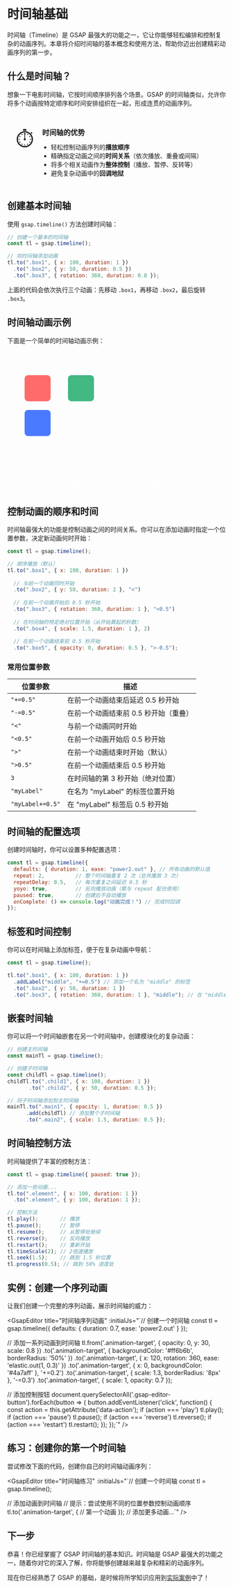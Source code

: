 # 时间轴基础

时间轴（Timeline）是 GSAP 最强大的功能之一，它让你能够轻松编排和控制复杂的动画序列。本章将介绍时间轴的基本概念和使用方法，帮助你迈出创建精彩动画序列的第一步。

## 什么是时间轴？

想象一下电影时间轴，它按时间顺序排列各个场景。GSAP 的时间轴类似，允许你将多个动画按特定顺序和时间安排组织在一起，形成连贯的动画序列。

<div class="concept-card">
  <div class="concept-icon">⏱️</div>
  <div class="concept-content">
    <h3>时间轴的优势</h3>
    <ul>
      <li>轻松控制动画序列的<strong>播放顺序</strong></li>
      <li>精确指定动画之间的<strong>时间关系</strong>（依次播放、重叠或间隔）</li>
      <li>将多个相关动画作为<strong>整体控制</strong>（播放、暂停、反转等）</li>
      <li>避免复杂动画中的<strong>回调地狱</strong></li>
    </ul>
  </div>
</div>

## 创建基本时间轴

使用 `gsap.timeline()` 方法创建时间轴：

```javascript
// 创建一个基本的时间轴
const tl = gsap.timeline();

// 向时间轴添加动画
tl.to(".box1", { x: 100, duration: 1 })
  .to(".box2", { y: 50, duration: 0.5 })
  .to(".box3", { rotation: 360, duration: 0.8 });
```

上面的代码会依次执行三个动画：先移动 `.box1`，再移动 `.box2`，最后旋转 `.box3`。

## 时间轴动画示例

下面是一个简单的时间轴动画示例：

<div class="demo-container">
  <div class="timeline-demo">
    <div class="timeline-box box1" id="tlBox1"></div>
    <div class="timeline-box box2" id="tlBox2"></div>
    <div class="timeline-box box3" id="tlBox3"></div>
  </div>
  <div class="timeline-controls">
    <button id="playTimeline">播放</button>
    <button id="pauseTimeline">暂停</button>
    <button id="reverseTimeline">反向</button>
    <button id="resetTimeline">重置</button>
  </div>
</div>

## 控制动画的顺序和时间

时间轴最强大的功能是控制动画之间的时间关系。你可以在添加动画时指定一个位置参数，决定新动画何时开始：

```javascript
const tl = gsap.timeline();

// 顺序播放（默认）
tl.to(".box1", { x: 100, duration: 1 })
  
  // 与前一个动画同时开始
  .to(".box2", { y: 50, duration: 2 }, "<") 
  
  // 在前一个动画开始后 0.5 秒开始
  .to(".box3", { rotation: 360, duration: 1 }, "<0.5") 
  
  // 在时间轴的特定绝对位置开始（从开始算起的秒数）
  .to(".box4", { scale: 1.5, duration: 1 }, 2)
  
  // 在前一个动画结束前 0.5 秒开始
  .to(".box5", { opacity: 0, duration: 0.5 }, ">-0.5");
```

### 常用位置参数

| 位置参数 | 描述 |
|---------|------|
| `"+=0.5"` | 在前一个动画结束后延迟 0.5 秒开始 |
| `"-=0.5"` | 在前一个动画结束前 0.5 秒开始（重叠） |
| `"<"` | 与前一个动画同时开始 |
| `"<0.5"` | 在前一个动画开始后 0.5 秒开始 |
| `">"` | 在前一个动画结束时开始（默认） |
| `">0.5"` | 在前一个动画结束后 0.5 秒开始 |
| `3` | 在时间轴的第 3 秒开始（绝对位置） |
| `"myLabel"` | 在名为 "myLabel" 的标签位置开始 |
| `"myLabel+=0.5"` | 在 "myLabel" 标签后 0.5 秒开始 |

## 时间轴的配置选项

创建时间轴时，你可以设置多种配置选项：

```javascript
const tl = gsap.timeline({
  defaults: { duration: 1, ease: "power2.out" }, // 所有动画的默认值
  repeat: 2,          // 整个时间轴重复 2 次（总共播放 3 次）
  repeatDelay: 0.5,   // 每次重复之间延迟 0.5 秒
  yoyo: true,         // 反向播放动画（需与 repeat 配合使用）
  paused: true,       // 创建后不自动播放
  onComplete: () => console.log("动画完成！") // 完成时回调
});
```

## 标签和时间控制

你可以在时间轴上添加标签，便于在复杂动画中导航：

```javascript
const tl = gsap.timeline();

tl.to(".box1", { x: 100, duration: 1 })
  .addLabel("middle", "+=0.5") // 添加一个名为 "middle" 的标签
  .to(".box2", { y: 50, duration: 1 })
  .to(".box3", { rotation: 360, duration: 1 }, "middle"); // 在 "middle" 标签处开始
```

## 嵌套时间轴

你可以将一个时间轴嵌套在另一个时间轴中，创建模块化的复杂动画：

```javascript
// 创建主时间轴
const mainTl = gsap.timeline();

// 创建子时间轴
const childTl = gsap.timeline();
childTl.to(".child1", { x: 100, duration: 1 })
       .to(".child2", { y: 50, duration: 0.5 });

// 将子时间轴添加到主时间轴
mainTl.to(".main1", { opacity: 1, duration: 0.5 })
      .add(childTl) // 添加整个子时间轴
      .to(".main2", { scale: 1.5, duration: 0.5 });
```

## 时间轴控制方法

时间轴提供了丰富的控制方法：

```javascript
const tl = gsap.timeline({ paused: true });

// 添加一些动画...
tl.to(".element", { x: 100, duration: 1 })
  .to(".element", { y: 100, duration: 1 });

// 控制方法
tl.play();       // 播放
tl.pause();      // 暂停
tl.resume();     // 从暂停处继续
tl.reverse();    // 反向播放
tl.restart();    // 重新开始
tl.timeScale(2); // 2倍速播放
tl.seek(1.5);    // 跳到 1.5 秒位置
tl.progress(0.5); // 跳到 50% 进度处
```

## 实例：创建一个序列动画

让我们创建一个完整的序列动画，展示时间轴的威力：

<GsapEditor 
  title="时间轴序列动画"
  :initialJs="`// 创建一个时间轴
const tl = gsap.timeline({
  defaults: { duration: 0.7, ease: 'power2.out' }
});

// 添加一系列动画到时间轴
tl.from('.animation-target', { 
    opacity: 0, 
    y: 30,
    scale: 0.8
  })
  .to('.animation-target', { 
    backgroundColor: '#ff6b6b',
    borderRadius: '50%'
  })
  .to('.animation-target', { 
    x: 120,
    rotation: 360,
    ease: 'elastic.out(1, 0.3)'
  })
  .to('.animation-target', { 
    x: 0,
    backgroundColor: '#4a7aff'
  }, '+=0.2')
  .to('.animation-target', { 
    scale: 1.3,
    borderRadius: '8px'
  }, '-=0.3')
  .to('.animation-target', { 
    scale: 1,
    opacity: 0.7
  });

// 添加控制按钮
document.querySelectorAll('.gsap-editor-button').forEach(button => {
  button.addEventListener('click', function() {
    const action = this.getAttribute('data-action');
    if (action === 'play') tl.play();
    if (action === 'pause') tl.pause();
    if (action === 'reverse') tl.reverse();
    if (action === 'restart') tl.restart();
  });
});`"
/>

## 练习：创建你的第一个时间轴

尝试修改下面的代码，创建你自己的时间轴动画序列：

<GsapEditor 
  title="时间轴练习"
  :initialJs="`// 创建一个时间轴
const tl = gsap.timeline();

// 添加动画到时间轴
// 提示：尝试使用不同的位置参数控制动画顺序
tl.to('.animation-target', {
  // 第一个动画
});
// 添加更多动画...`"
/>

## 下一步

恭喜！你已经掌握了 GSAP 时间轴的基本知识。时间轴是 GSAP 最强大的功能之一，随着你对它的深入了解，你将能够创建越来越复杂和精彩的动画序列。

现在你已经熟悉了 GSAP 的基础，是时候将所学知识应用到[实际案例](./practical-examples.html)中了！

<style>
.concept-card {
  background: var(--vp-c-bg-soft);
  border-radius: 8px;
  padding: 20px;
  margin: 25px 0;
  display: flex;
  align-items: flex-start;
}

.concept-icon {
  font-size: 2.5rem;
  margin-right: 20px;
  color: var(--vp-c-brand);
}

.concept-content {
  flex: 1;
}

.concept-content h3 {
  margin-top: 0;
  margin-bottom: 12px;
}

.concept-content ul {
  margin: 0;
  padding-left: 20px;
}

.demo-container {
  margin: 30px 0;
}

.timeline-demo {
  background: var(--vp-c-bg-soft);
  border-radius: 8px;
  padding: 20px;
  height: 220px;
  position: relative;
  margin-bottom: 15px;
}

.timeline-box {
  width: 60px;
  height: 60px;
  position: absolute;
  border-radius: 8px;
}

.box1 {
  background-color: #ff6b6b;
  top: 40px;
  left: 40px;
}

.box2 {
  background-color: #4a7aff;
  top: 120px;
  left: 40px;
}

.box3 {
  background-color: #42b883;
  top: 40px;
  left: 140px;
}

.timeline-controls {
  display: flex;
  gap: 8px;
  justify-content: center;
}

.timeline-controls button {
  background: var(--vp-c-brand);
  color: white;
  border: none;
  border-radius: 4px;
  padding: 6px 12px;
  cursor: pointer;
  font-size: 14px;
  transition: background 0.2s;
}

.timeline-controls button:hover {
  background: var(--vp-c-brand-dark);
}
</style>

<script>
import { onMounted } from 'vue'

export default {
  setup() {
    onMounted(() => {
      if (typeof gsap !== 'undefined') {
        // 获取元素引用
        const tlBox1 = document.getElementById('tlBox1')
        const tlBox2 = document.getElementById('tlBox2')
        const tlBox3 = document.getElementById('tlBox3')
        const playBtn = document.getElementById('playTimeline')
        const pauseBtn = document.getElementById('pauseTimeline')
        const reverseBtn = document.getElementById('reverseTimeline')
        const resetBtn = document.getElementById('resetTimeline')
        
        if (tlBox1 && tlBox2 && tlBox3 && playBtn && pauseBtn && reverseBtn && resetBtn) {
          // 重置所有盒子
          const resetBoxes = () => {
            gsap.set([tlBox1, tlBox2, tlBox3], { clearProps: "all" })
          }
          
          // 初始重置
          resetBoxes()
          
          // 创建时间轴
          const tl = gsap.timeline({ paused: true });
          
          // 添加动画到时间轴
          tl.to(tlBox1, { x: 200, duration: 1, ease: "power1.out" })
            .to(tlBox2, { x: 150, y: -50, duration: 0.8 }, "+=0.2")
            .to(tlBox3, { x: 60, rotation: 360, duration: 1 }, "-=0.5");
          
          // 添加控制按钮事件
          playBtn.addEventListener('click', () => tl.play());
          pauseBtn.addEventListener('click', () => tl.pause());
          reverseBtn.addEventListener('click', () => tl.reverse());
          resetBtn.addEventListener('click', () => {
            tl.pause(0);
            resetBoxes();
          });
        }
      }
    })
  }
}
</script> 